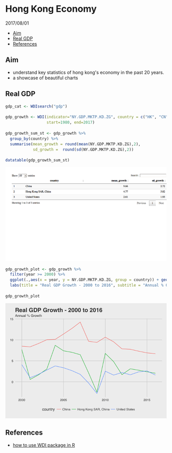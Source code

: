 Hong Kong Economy
================
2017/08/01

-   [Aim](#aim)
-   [Real GDP](#real-gdp)
-   [References](#references)

Aim
---

-   understand key statistics of hong kong's economy in the past 20 years.
-   a showcase of beautiful charts

Real GDP
--------

``` r
gdp_cat <- WDIsearch("gdp")

gdp_growth <- WDI(indicator="NY.GDP.MKTP.KD.ZG", country = c("HK", "CN", "US"),
                  start=1980, end=2017)

gdp_growth_sum_st <- gdp_growth %>%
  group_by(country) %>%
  summarise(mean_growth = round(mean(NY.GDP.MKTP.KD.ZG),2),
            sd_growth =  round(sd(NY.GDP.MKTP.KD.ZG),2))

datatable(gdp_growth_sum_st)
```

![](hk_economy_files/figure-markdown_github-ascii_identifiers/unnamed-chunk-1-1.png)

``` r
gdp_growth_plot <- gdp_growth %>%
  filter(year >= 2000) %>%
  ggplot(.,aes(x = year, y = NY.GDP.MKTP.KD.ZG, group = country)) + geom_line(aes(colour = country)) + theme_fivethirtyeight() +
  labs(title = "Real GDP Growth - 2000 to 2016", subtitle = "Annual % Growth")

gdp_growth_plot
```

![](hk_economy_files/figure-markdown_github-ascii_identifiers/unnamed-chunk-1-2.png)

References
----------

-   [how to use WDI package in R](https://cran.r-project.org/web/packages/WDI/README.html)
